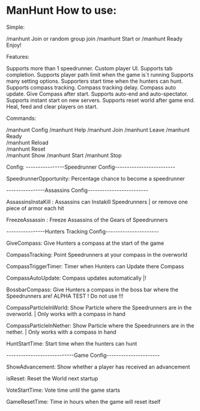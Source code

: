 # ManHunt How to use:

Simple:

/manhunt Join <Group>
or random group join
/manhunt Start or /manhunt Ready
Enjoy!
  
  
Features:
  
Supports more than 1 speedrunner.
Custom player UI.
Supports tab completion.
Supports player path limit when the game is´t running
Supports many setting options.
Supporters start time when the hunters can hunt.
Supports compass tracking.
Compass tracking delay.
Compass auto update.
Give Compass after start. 
Supports auto-end and auto-spectator.
Supports instant start on new servers.
Supports reset world after game end.
Heal, feed and clear players on start.
  
Commands:
  
/manhunt Config <Config> 
/manhunt Help
/manhunt Join <team>
/manhunt Leave 
/manhunt Ready  
/manhunt Reload  
/manhunt Reset   
/manhunt Show
/manhunt Start
/manhunt Stop
  

Config:
----------------Speedrunner Config-------------------------

SpeedrunnerOpportunity: Percentage chance to become a speedrunner

----------------Assassins Config-------------------------

AssassinsInstaKill : Assassins can Instakill Speedrunners | or remove one piece of armor each hit

FreezeAssassin : Freeze Assassins of the Gears of Speedrunners

----------------Hunters Tracking Config----------------------

GiveCompass: Give Hunters a compass at the start of the game

CompassTracking: Point Speedrunners at your compass in the overworld

CompassTriggerTimer: Timer when Hunters can Update there Compass

CompassAutoUpdate: Compass updates automatically |!

BossbarCompass:  Give Hunters a compass in the boss bar where the Speedrunners are! ALPHA TEST ! Do not use !!!

CompassParticleInWorld: Show Particle where the Speedrunners are in the overworld. | Only works with a compass in hand

CompassParticleInNether: Show Particle where the Speedrunners are in the nether. | Only works with a compass in hand

HuntStartTime: Start time when the hunters can hunt

----------------------------Game Config----------------------

ShowAdvancement: Show whether a player has received an advancement

isReset: Reset the World next startup

VoteStartTime: Vote time until the game starts

GameResetTime: Time in hours when the game will reset itself
